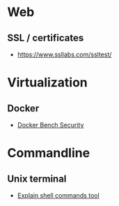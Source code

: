 # Web
## SSL / certificates
- <https://www.ssllabs.com/ssltest/>



# Virtualization
## Docker
- [Docker Bench Security](https://github.com/docker/docker-bench-security)



# Commandline
## Unix terminal
- [Explain shell commands tool](https://explainshell.com/)
